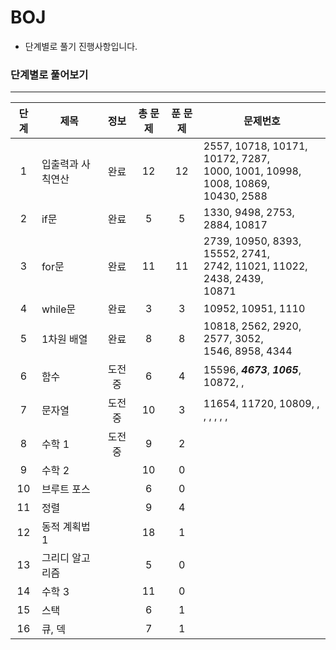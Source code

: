 # BOJ
* 단계별로 풀기 진행사항입니다.

### 단계별로 풀어보기
---
|단계|제목|정보|총 문제|푼 문제|문제번호|
|:----:|----|:----:|:----:|:----:|----|
|1|입출력과 사칙연산|완료|12|12|2557, 10718, 10171, 10172, 7287, <br>1000, 1001, 10998, 1008, 10869, <br>10430, 2588|
|2|if문|완료|5|5|1330, 9498, 2753, 2884, 10817|
|3|for문|완료|11|11|2739, 10950, 8393, 15552, 2741, <br>2742, 11021, 11022, 2438, 2439, <br>10871|
|4|while문|완료|3|3|10952, 10951, 1110|
|5|1차원 배열|완료|8|8|10818, 2562, 2920, 2577, 3052, <br>1546, 8958, 4344 |
|6|함수|도전중|6|4|15596, _**4673**_, _**1065**_, 10872,  ,|
|7|문자열|도전중|10|3|11654, 11720, 10809, , , , , , , |
|8|수학 1|도전중|9|2||
|9|수학 2||10|0||
|10|브루트 포스||6|0||
|11|정렬||9|4||
|12|동적 계획법 1||18|1||
|13|그리디 알고리즘||5|0||
|14|수학 3||11|0||
|15|스택||6|1||
|16|큐, 덱||7|1||

